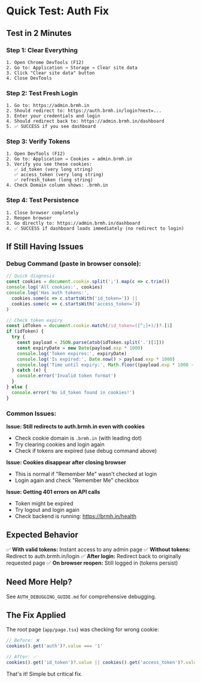 # Quick Test: Auth Fix

## Test in 2 Minutes

### Step 1: Clear Everything
```
1. Open Chrome DevTools (F12)
2. Go to: Application → Storage → Clear site data
3. Click "Clear site data" button
4. Close DevTools
```

### Step 2: Test Fresh Login
```
1. Go to: https://admin.brmh.in
2. Should redirect to: https://auth.brmh.in/login?next=...
3. Enter your credentials and login
4. Should redirect back to: https://admin.brmh.in/dashboard
5. ✅ SUCCESS if you see dashboard
```

### Step 3: Verify Tokens
```
1. Open DevTools (F12)
2. Go to: Application → Cookies → admin.brmh.in
3. Verify you see these cookies:
   ✅ id_token (very long string)
   ✅ access_token (very long string)  
   ✅ refresh_token (long string)
4. Check Domain column shows: .brmh.in
```

### Step 4: Test Persistence
```
1. Close browser completely
2. Reopen browser
3. Go directly to: https://admin.brmh.in/dashboard
4. ✅ SUCCESS if dashboard loads immediately (no redirect to login)
```

## If Still Having Issues

### Debug Command (paste in browser console):
```javascript
// Quick diagnosis
const cookies = document.cookie.split(';').map(c => c.trim())
console.log('All cookies:', cookies)
console.log('Has auth tokens:', 
  cookies.some(c => c.startsWith('id_token=')) || 
  cookies.some(c => c.startsWith('access_token='))
)

// Check token expiry
const idToken = document.cookie.match(/id_token=([^;]+)/)?.[1]
if (idToken) {
  try {
    const payload = JSON.parse(atob(idToken.split('.')[1]))
    const expiryDate = new Date(payload.exp * 1000)
    console.log('Token expires:', expiryDate)
    console.log('Is expired:', Date.now() > payload.exp * 1000)
    console.log('Time until expiry:', Math.floor((payload.exp * 1000 - Date.now()) / 1000 / 60), 'minutes')
  } catch (e) {
    console.error('Invalid token format')
  }
} else {
  console.error('No id_token found in cookies!')
}
```

### Common Issues:

**Issue: Still redirects to auth.brmh.in even with cookies**
- Check cookie domain is `.brmh.in` (with leading dot)
- Try clearing cookies and login again
- Check if tokens are expired (use debug command above)

**Issue: Cookies disappear after closing browser**
- This is normal if "Remember Me" wasn't checked at login
- Login again and check "Remember Me" checkbox

**Issue: Getting 401 errors on API calls**
- Token might be expired
- Try logout and login again
- Check backend is running: https://brmh.in/health

## Expected Behavior

✅ **With valid tokens:** Instant access to any admin page
✅ **Without tokens:** Redirect to auth.brmh.in/login
✅ **After login:** Redirect back to originally requested page
✅ **On browser reopen:** Still logged in (tokens persist)

## Need More Help?

See `AUTH_DEBUGGING_GUIDE.md` for comprehensive debugging.

## The Fix Applied

The root page (`app/page.tsx`) was checking for wrong cookie:
```typescript
// Before: ❌
cookies().get('auth')?.value === '1'

// After: ✅
cookies().get('id_token')?.value || cookies().get('access_token')?.value
```

That's it! Simple but critical fix.

